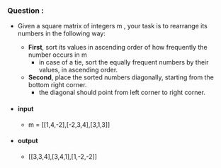 ### Question :
* Given a square matrix of integers m , 
your task is to rearrange its numbers in the following way:

  * **First**, sort its values in ascending order of how frequently the number occurs in m
    * in case of a tie, sort the equally frequent numbers by their values, in ascending order.
  * **Second**, place the sorted numbers diagonally, starting from the bottom right corner.
    * the diagonal should point from left corner to right corner.
* #### input
  * m = [[1,4,-2],[-2,3,4],[3,1,3]]
* #### output
  * [[3,3,4],[3,4,1],[1,-2,-2]]
